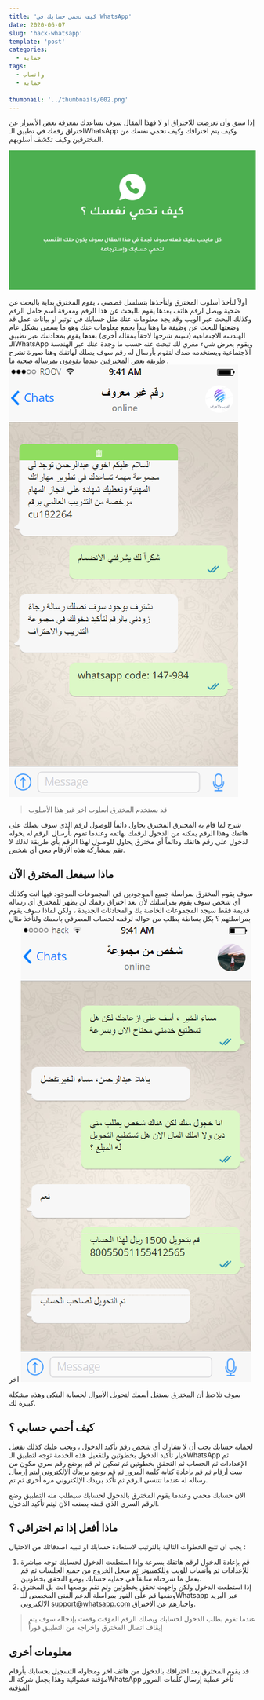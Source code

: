 ```yaml
---
title: 'كيف تحمي حسابك في WhatsApp'
date: 2020-06-07
slug: 'hack-whatsapp'
template: 'post'
categories:
  - حماية
tags:
  - واتساب
  - حماية
  
thumbnail: '../thumbnails/002.png'
---
```


إذا سبق وأن تعرضت للاختراق او لا فهذا المقال سوف يساعدك بمعرفة بعض الأسرار عن اختراق رقمك في تطبيق الـWhatsApp وكيف يتم اختراقك وكيف تحمي نفسك من المخترقين وكيف تكشف أسلوبهم.

![كيف يخترق تطبيق الوتساب](../images/0003.png)

أولاً  لنأخذ أسلوب المخترق  ولنأخذها بتسلسل قصصي ، يقوم المخترق بداية بالبحث عن ضحية ويصل لرقم هاتف بعدها يقوم بالبحث عن هذا الرقم ومعرفة أسم حامل الرقم وكذلك البحث عبر الويب وقد يجد معلومات عنك مثل حسابك في توتير او بيانات عمل قد وضعتها للبحث عن وظيفة ما وهنا يبدأ بجمع معلومات عنك وهو ما يسمى بشكل عام الهندسة الاجتماعية (سيتم شرحها لاحقاً بمقالة أخرى) بعدها يقوم بمحادثتك عبر تطبيق الـWhatsApp ويقوم بعرض شيء مغري لك تبحث عنه حسب ما وجدة عنك عبر الهندسة الاجتماعية ويستخدمه ضدك لتقوم بأرسال له رقم سوف يصلك لهاتفك وهنا صورة تشرح طريقه بعض المخترقين عندما يقومون بمرساله ضحية ما .
![محادثتك مع المخترق](../images/0001.png)

> قد يستخدم المخترق أسلوب اخر غير هذا الأسلوب

شرح لما قام به المخترق
المخترق يحاول دائماً للوصول لرقم الذي سوف يصلك على هاتفك وهذا الرقم يمكنه من الدخول لرقمك بهاتفه وعندما تقوم بأرسال الرقم له يخوله لدخول على رقم هاتفك ودائماً أي مخترق يحاول للوصول لهذا الرقم بأي طريقة لذلك لا تقم بمشاركة هذه الأرقام معي أي شخص.

## ماذا سيفعل المخترق الآن

سوف يقوم المخترق بمراسلة جميع الموجودين في المجموعات الموجود فيها انت وكذلك أي شخص سوف يقوم بمراسلتك لأن بعد اختراق رقمك لن يظهر للمخترق أي رساله قديمة فقط سيجد المجموعات الخاصة بك والمحادثات الجديدة ، ولكن لماذا سوف يقوم بمراسلتهم ؟ بكل بساطة يطلب من حواله لرقمه لحساب المصرفي باسمك ولنأخذ مثال اخر
![محادثة المخترق لصديق لك](../images/0002.png)

سوف تلاحظ أن المخترق يستغل أسمك لتحويل الأموال لحسابة البنكي وهذه مشكلة كبيرة لك.

## كيف أحمي حسابي ؟

لحماية حسابك يجب أن لا تشارك أي شخص رقم تأكيد الدخول ، ويجب عليك كذلك تفعيل خيار تأكيد الدخول بخطوتين ولتفعيل هذه الخدمة توجه لتطبيق الـWhatsApp ثم الإعدادات ثم الحساب ثم التحقق بخطوتين ثم تمكين ثم قم بوضع رقم سري مكون من ست أرقام ثم قم بإعادة كتابة كلمة المرور ثم قم بوضع بريدك الإلكتروني ليتم إرسال رساله له عندما تتنسى الرقم ثم تأكد بريدك الإلكتروني مرة أخرى ثم تم.

الان حسابك محمي وعندما يقوم المخترق بالدخول لحسابك سيطلب منه التطبيق وضع الرقم السري الذي قمته بصنعه الآن ليتم تأكيد الدخول.

## ماذا أفعل إذا تم اختراقي ؟
يجب ان تتبع الخطوات التالية بالترتيب لاستعادة حسابك او تنبيه اصدقائك من الاحتيال :
1. قم بإعادة الدخول لرقم هاتفك بسرعة وإذا استطعت الدخول لحسابك توجه مباشرة للإعدادات ثم واتساب للويب وللكمبيوتر ثم سجل الخروج من جميع الجلسات ثم قم بعمل ما شرحناه سابقاً في حمايه حسابك بوضع التحقق بخطوتين.
2. إذا استطعت الدخول ولكن واجهت تحقق بخطوتين ولم تقم بوضعها انت بل المخترق وضعها قم على الفور بمراسلة الدعم الفني المخصص للـWhatsapp عبر البريد الالكتروني support@whatsapp.com واخبارهم عن الاختراق.

> عندما تقوم بطلب الدخول لحسابك ويصلك الرقم المؤقت وقمت بإدخاله سوف يتم إيقاف اتصال المخترق واخراجه من التطبيق فوراً 

## معلومات أخرى
قد يقوم المخترق بعد اختراقك بالدخول من هاتف اخر ومحاوله التسجيل بحسابك بأرقام مؤقتة عشوائية وهذا يجعل شركة الـWhatsApp  تأخر عملية إرسال كلمات المرور المؤقتة 

<Author slug="abdulrhman" />
